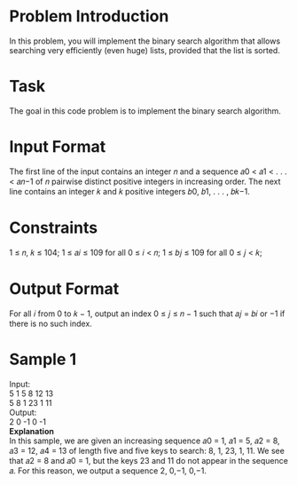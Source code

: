 # Problem Introduction
In this problem, you will implement the binary search algorithm that allows searching
very efficiently (even huge) lists, provided that the list is sorted.

# Task
The goal in this code problem is to implement the binary search algorithm.

# Input Format
The first line of the input contains an integer 𝑛 and a sequence 𝑎0 < 𝑎1 < . . . < 𝑎𝑛−1
of 𝑛 pairwise distinct positive integers in increasing order. The next line contains an integer 𝑘 and 𝑘
positive integers 𝑏0, 𝑏1, . . . , 𝑏𝑘−1.

# Constraints
1 ≤ 𝑛, 𝑘 ≤ 104; 1 ≤ 𝑎𝑖 ≤ 109 for all 0 ≤ 𝑖 < 𝑛; 1 ≤ 𝑏𝑗 ≤ 109 for all 0 ≤ 𝑗 < 𝑘;

# Output Format
For all 𝑖 from 0 to 𝑘 − 1, output an index 0 ≤ 𝑗 ≤ 𝑛 − 1 such that 𝑎𝑗 = 𝑏𝑖 or −1 if there
is no such index.

# Sample 1
Input:<br>
  5 1 5 8 12 13<br>
  5 8 1 23 1 11<br>
Output:<br>
  2 0 -1 0 -1<br>
<strong>Explanation</strong><br>
In this sample, we are given an increasing sequence 𝑎0 = 1, 𝑎1 = 5, 𝑎2 = 8, 𝑎3 = 12, 𝑎4 = 13 of length
five and five keys to search: 8, 1, 23, 1, 11. We see that 𝑎2 = 8 and 𝑎0 = 1, but the keys 23 and 11 do
not appear in the sequence 𝑎. For this reason, we output a sequence 2, 0,−1, 0,−1.
